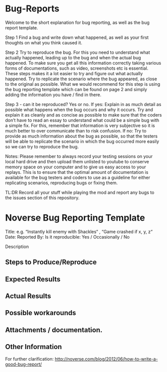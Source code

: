 # Bug-Reports

Welcome to the short explanation for bug reporting,
as well as the bug report template.
 
Step 1
Find a bug and write down what happened, as well as your first thoughts on what you think caused it.
 
Step 2
Try to reproduce the bug. For this you need to understand what actually happened, leading up to the bug and when the actual bug happened. To make sure you get all this information correctly taking various forms of documentations, such as video, screenshots etc is essential. These steps makes it a lot easier to try and figure out what actually happened.
Try to replicate the scenario where the bug appeared, as close to the original as possible. What we would recommend for this step is using the bug reporting template which can be found on page 2 and simply adding the information you have / find in there.
 
Step 3 - can it be reproduced? Yes or no.
If yes:
Explain in as much detail as possible what happens when the bug occurs and why it occurs. Try and explain it as cleanly and as concise as possible to make sure that the coders don’t have to read an essay to understand what could be a simple bug with a simple fix. For this, remember that information is very subjective so it is much better to over communicate than to risk confusion.
If no:
Try to provide as much information about the bug as possible, so that the testers will be able to replicate the scenario in which the bug occurred more easily so we can try to reproduce the bug.
 
Notes:
Please remember to always record your testing sessions on your local hard drive and then upload them unlisted to youtube to conserve memory space on your computer and to give us easy access to your replays. This is to ensure that the optimal amount of documentation is available for the bug testers and coders to use as a guideline for either replicating scenarios, reproducing bugs or fixing them.




TL:DR Record all your stuff while playing the mod and report any bugs to the issues section of this repository.
 
 
 
Noverse Bug Reporting Template
==============================

Title: e.g. “Instantly kill enemy with Shackles“ , “Game crashed if x, y, z“
Date:
Reported By:
Is it reproducible: Yes / Occasionally / No


Description

Steps to Produce/Reproduce
--------------------------

Expected Results
--------------------------

Actual Results
--------------------------

Possible workarounds
--------------------------

Attachments / documentation.
--------------------------

Other Information
--------------------------







For further clarification: http://noverse.com/blog/2012/06/how-to-write-a-good-bug-report/
